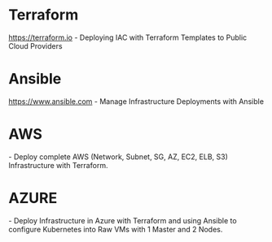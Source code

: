 # Terraform
  https://terraform.io
    - Deploying IAC with Terraform Templates to Public Cloud Providers

# Ansible 
  https://www.ansible.com
    - Manage Infrastructure Deployments with Ansible
    
   
   <h1> AWS </h1>
      - Deploy complete AWS (Network, Subnet, SG, AZ, EC2, ELB, S3) Infrastructure with Terraform. 
  
   <h1> AZURE </h1>
      - Deploy Infrastructure in Azure with Terraform and using Ansible to configure Kubernetes into Raw VMs with 1 Master and 2 Nodes. 
